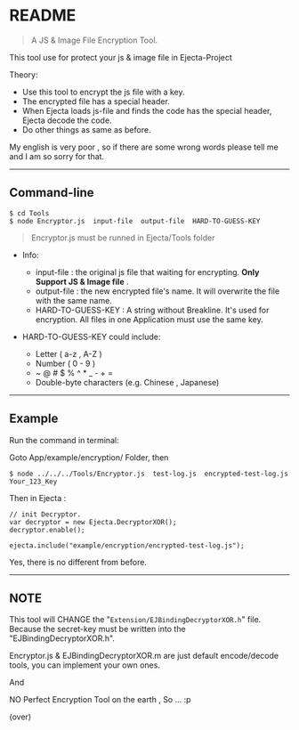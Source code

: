 README
====================

> A JS & Image File Encryption Tool.


This tool use for  protect your js & image file in Ejecta-Project


Theory:

* Use this tool to encrypt the js file with a key.
* The encrypted file has a special header.
* When Ejecta loads  js-file  and finds the code has the special header, Ejecta decode the code.
* Do other things as same as before.
 
My english is very poor , so if there are some wrong words please tell me and I am so sorry for that.



-------------------
Command-line
-------------------
	$ cd Tools
	$ node Encryptor.js  input-file  output-file  HARD-TO-GUESS-KEY

> Encryptor.js must be runned in Ejecta/Tools folder

* Info:
    * input-file : the original js file that waiting for encrypting. **Only Support JS & Image file** .
    * output-file : the new encrypted file's name. It will overwrite the file with the same name.
    * HARD-TO-GUESS-KEY : A string without Breakline. It's used for encryption. All files in one Application must use the same key.

*  HARD-TO-GUESS-KEY could include:
	* Letter ( a-z , A-Z )
	* Number ( 0 - 9 )
	* ~ @ # $ % ^ * _ - + =  
	* Double-byte characters (e.g. Chinese , Japanese)

-------------------
Example
-------------------

Run the command in terminal:

Goto App/example/encryption/ Folder, then

	$ node ../../../Tools/Encryptor.js  test-log.js  encrypted-test-log.js Your_123_Key


Then in Ejecta :

	// init Decryptor.
	var decryptor = new Ejecta.DecryptorXOR();
	decryptor.enable();

    ejecta.include("example/encryption/encrypted-test-log.js");


Yes, there is no different from before.



-------------------
NOTE
-------------------

This tool will CHANGE the "```Extension/EJBindingDecryptorXOR.h```" file.
Because the secret-key must be written into the "EJBindingDecryptorXOR.h".

Encryptor.js  & EJBindingDecryptorXOR.m are just  default  encode/decode tools, you can implement your own ones.

And 

NO Perfect Encryption Tool on the earth , So ... :p


(over)
